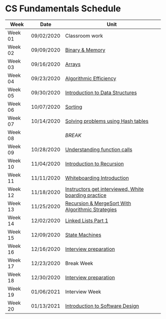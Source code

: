 # CS Fundamentals Schedule

| Week    | Date | Unit
|---------|---------|------------------
| Week 01 |  09/02/2020 | Classroom work
| Week 02 |  09/09/2020 | [Binary & Memory](../01-binary-numbers/01-binary-numbers.md)
| Week 03 | 09/16/2020 | [Arrays](../02-arrays-and-efficiency/01-arrays.md)
| Week 04 | 09/23/2020 | [Algorithmic Efficiency](../02-arrays-and-efficiency/03-efficiency.md)
| Week 05 | 09/30/2020 | [Introduction to Data Structures]() 
| Week 06 | 10/07/2020 | [Sorting]() 
| Week 07 | 10/14/2020 | [Solving problems using Hash tables]()
| Week 08 | | _BREAK_
| Week 09 | 10/28/2020 | [Understanding function calls]()
| Week 10 | 11/04/2020 | [Introduction to Recursion]()
| Week 11 | 11/11/2020 | [Whiteboarding Introduction]()
| Week 12 | 11/18/2020 | [Instructors get interviewed, White boarding practice]()
| Week 13 | 11/25/2020 | [Recursion & MergeSort With Algorithmic Strategies]()
| Week 14 | 12/02/2020 | [Linked Lists Part 1]()
| Week 15 | 12/09/2020 | [State Machines]()
| Week 16 | 12/16/2020 | [Interview preparation]()
| Week 17 | 12/23/2020 | Break Week
| Week 18 | 12/30/2020 | [Interview preparation]()
| Week 19 | 01/06/2021 | Interview Week
| Week 20 | 01/13/2021 | [Introduction to Software Design]()
